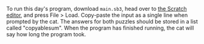 To run this day's program, download `main.sb3`, head over to [the Scratch editor](https://scratch.mit.edu/projects/editor/), and press File > Load.
Copy-paste the input as a single line when prompted by the cat.
The answers for both puzzles should be stored in a list called "copyablesum".
When the program has finished running, the cat will say how long the program took.
